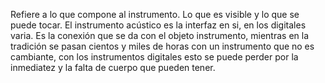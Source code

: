 Refiere a lo que compone al instrumento. Lo que es visible y lo que se puede tocar. El instrumento acústico es la interfaz en si, en los digitales varia.
Es la conexión que se da con el objeto instrumento, mientras en la tradición se pasan cientos y miles de horas con un instrumento que no es cambiante, con los instrumentos digitales esto se puede perder por la inmediatez y la falta de cuerpo que pueden tener.